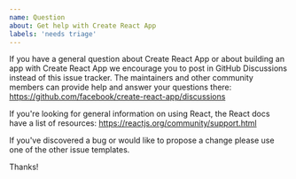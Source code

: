 ```yaml
---
name: Question
about: Get help with Create React App
labels: 'needs triage'
---
```


If you have a general question about Create React App or about building an app with Create React App we encourage you to post in GitHub Discussions instead of this issue tracker. The maintainers and other community members can provide help and answer your questions there: <https://github.com/facebook/create-react-app/discussions>

If you're looking for general information on using React, the React docs have a list of resources: <https://reactjs.org/community/support.html>

If you've discovered a bug or would like to propose a change please use one of the other issue templates.

Thanks!
